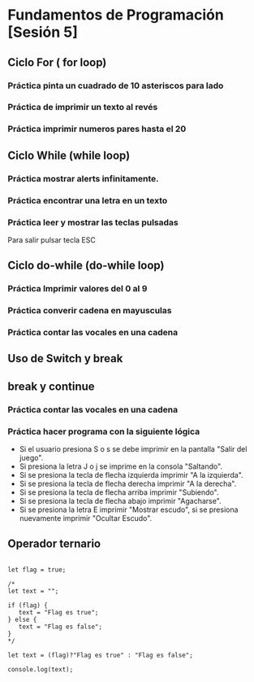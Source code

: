  # Fundamentos de Programación [Sesión 5]

 

## Ciclo For ( for loop)

### Práctica pinta un cuadrado de 10 asteriscos para lado

### Práctica de imprimir un texto al revés

### Práctica imprimir numeros pares hasta el 20

## Ciclo While (while loop)

### Práctica mostrar alerts infinitamente.

### Práctica encontrar una letra en un texto

### Práctica leer y mostrar las teclas pulsadas
Para salir pulsar tecla ESC

## Ciclo do-while (do-while loop)

### Práctica Imprimir valores del 0 al 9


### Práctica converir cadena en mayusculas


### Práctica contar las vocales en una cadena


## Uso de Switch y break

## break y continue


### Práctica contar las vocales en una cadena

### Práctica hacer programa con la siguiente lógica

* Si el usuario presiona S o s se debe imprimir en la pantalla "Salir del juego".
* Si presiona la letra J o j se imprime en la consola "Saltando".
* Si se presiona la tecla de flecha izquierda imprimir "A la izquierda".
* Si se presiona la tecla de flecha derecha imprimir "A la derecha".
* Si se presiona la tecla de flecha arriba imprimir "Subiendo".
* Si se presiona la tecla de flecha abajo imprimir "Agacharse".
* Si se presiona la letra E imprimir "Mostrar escudo", si se presiona nuevamente  imprimir "Ocultar Escudo".


## Operador ternario

```

let flag = true;

/*
let text = "";

if (flag) {
   text = "Flag es true";
} else {
   text = "Flag es false";
}
*/

let text = (flag)?"Flag es true" : "Flag es false";

console.log(text);


```